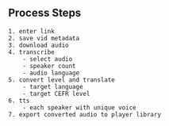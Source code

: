 ## Process Steps

    1. enter link
    2. save vid metadata
    3. download audio
    4. transcribe
        - select audio
        - speaker count
        - audio language
    5. convert level and translate
        - target language
        - target CEFR level
    6. tts
        - each speaker with unique voice
    7. export converted audio to player library
